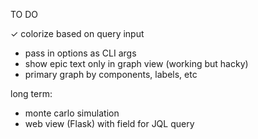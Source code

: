 TO DO

✓ colorize based on query input
- pass in options as CLI args
- show epic text only in graph view (working but hacky)
- primary graph by components, labels, etc

long term:
- monte carlo simulation
- web view (Flask) with field for JQL query